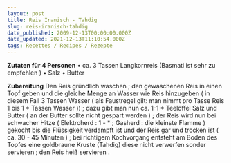 ```yaml
---
layout: post
title: Reis Iranisch - Tahdig
slug: reis-iranisch-tahdig
date_published: 2009-12-13T00:00:00.000Z
date_updated: 2021-12-13T11:10:54.000Z
tags: Recettes / Recipes / Rezepte
---
```


**Zutaten für 4 Personen**
•	ca. 3 Tassen Langkornreis (Basmati ist sehr zu empfehlen )
•	Salz
•	Butter

**Zubereitung**
Den Reis gründlich waschen ; den gewaschenen Reis in einen Topf geben und die gleiche Menge an Wasser wie Reis hinzugeben ( in diesem Fall 3 Tassen Wasser ( als Faustregel gilt: man nimmt pro Tasse Reis 1 bis 1 * Tassen Wasser )) ; dazu gibt man nun ca. 1-1 * Teelöffel Salz und Butter ( an der Butter sollte nicht gespart werden ) ; der Reis wird nun bei schwacher Hitze ( Elektroherd : 1 - * ; Gasherd : die kleinste Flamme ) gekocht bis die Flüssigkeit verdampft ist und der Reis gar und trocken ist ( ca. 30 - 45 Minuten ) ; bei richtigem Kochvorgang entsteht am Boden des Topfes eine goldbraune Kruste (Tahdig) diese nicht verwerfen sonder servieren ; den Reis heiß servieren .
